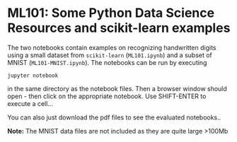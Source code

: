 # ML101: Some Python Data Science Resources and scikit-learn examples

The two notebooks contain examples on recognizing handwritten digits using a small dataset from `scikit-learn` (`ML101.ipynb`) and a subset of MNIST (`ML101-MNIST.ipynb`). The notebooks can be run by executing

```
jupyter notebook
```

in the same directory as the notebook files. Then a browser window should open - then click on the appropriate notebook. Use SHIFT-ENTER to execute a cell...

You can also just download the pdf files to see the evaluated notebooks..

**Note:** The MNIST data files are not included as they are quite large >100Mb
